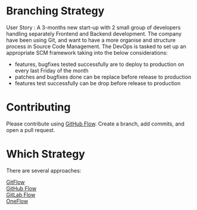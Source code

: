 # Branching Strategy

User Story : A 3-months new start-up with 2 small group of developers handling separately Frontend and Backend development.
The company have been using Git, and want to have a more organise and structure process in Source Code Management.
The DevOps is tasked to set up an appropriate SCM framework taking into the below considerations:

 - features, bugfixes tested successfully are to deploy to production on every last Friday of the month
 - patches and bugfixes done can be replace before release to production
 - features test successfully can be drop before release to production 
 <p>
 
 # Contributing
 Please contribute using [GitHub Flow](https://docs.github.com/en/get-started/quickstart/github-flow). Create a branch, add commits, and open a pull request.
 
 <p>
 
 # Which Strategy
    
There are several approaches:
  
[GitFlow](https://nvie.com/posts/a-successful-git-branching-model/)\
[GitHub Flow](http://scottchacon.com/2011/08/31/github-flow.html)\
[GitLab Flow](https://about.gitlab.com/topics/version-control/what-is-gitlab-flow/)\
[OneFlow](https://www.endoflineblog.com/oneflow-a-git-branching-model-and-workflow)
  
  
